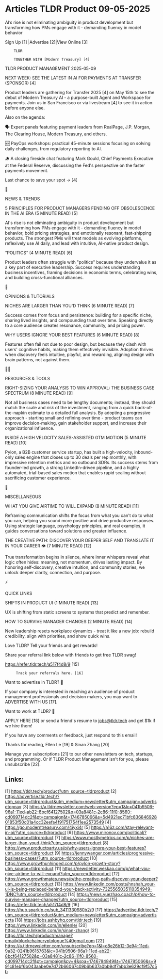 # Articles TLDR Product 09-05-2025

AI’s rise is not eliminating ambiguity in product development but
transforming how PMs engage with it - demanding fluency in model
behavior ‌ ‌ ‌ ‌ ‌ ‌ ‌ ‌ ‌ ‌ ‌ ‌ ‌ ‌ ‌ ‌ ‌ ‌ ‌ ‌ ‌ ‌ ‌ ‌ ‌ ‌  ‌ ‌ ‌ ‌ ‌ ‌ ‌ ‌ ‌ ‌ ‌ ‌ ‌ ‌ ‌ ‌ ‌ ‌ ‌ ‌ ‌ ‌ ‌ ‌ ‌ ‌ 


 Sign Up [1] |Advertise [2]|View Online [3] 

		TLDR 

		TOGETHER WITH [Modern Treasury] [4]

TLDR PRODUCT MANAGEMENT 2025-05-09

 NEXT WEEK: SEE THE LATEST IN AI FOR PAYMENTS AT TRANSFER (SPONSOR)
[4] 

 Product leaders are gathering for Transfer 2025 [4] on May 15th to
see the debut of Modern Treasury AI - a purpose-built Agent and
Workspace for payments. Join us in San Francisco or via livestream [4]
to see it in action before anyone else.

Also on the agenda:

🗣️ Expert panels featuring payment leaders from RealPage, J.P.
Morgan, The Clearing House, Modern Treasury, and others.

🆕 PayOps workshops: practical 45-minute sessions focusing on
solving daily challenges, from regulatory reporting to AI.

🪵 A closing fireside chat featuring Mark Gould, Chief Payments
Executive at the Federal Reserve, discussing the Fed's perspective on
the faster payments movement.

Last chance to save your spot → [4]

📱 

NEWS & TRENDS

 5 PRINCIPLES FOR PRODUCT MANAGERS FENDING OFF OBSOLESCENCE IN THE AI
ERA (5 MINUTE READ) [5] 

 AI's rise is not eliminating ambiguity in product development but
transforming how PMs engage with it - demanding fluency in model
behavior, bold pricing strategies, and emotionally resonant,
fast-shipping products. The strongest PMs will treat models as
evolving platforms, reflexively use AI daily, and lead with intuitive,
AI-native product design. 

 “POLITICS” (4 MINUTE READ) [6] 

 Product leaders often struggle with "politics" because they
undervalue it as a key part of executive leadership. Success requires
understanding business incentives, framing decisions in economic
terms, celebrating wins, and building cross-functional alliances. 

🚀 

OPINIONS & TUTORIALS

 NICHES ARE LARGER THAN YOU'D THINK (6 MINUTE READ) [7] 

 Success comes from focus and persistence: building for a specific
niche, sharing lived insights, and compounding trust over time.
Speaking directly to a core audience creates resonance, community, and
pricing power. 

 WHY USERS IGNORE YOUR BEST FEATURES (6 MINUTE READ) [8] 

 Features often fail not due to poor design, but because they clash
with users' cognitive habits, making them effectively invisible.
Adoption thrives when discovery feels intuitive, playful, and
rewarding, aligning design with brain patterns, not against them. 

🧑‍💻 

RESOURCES & TOOLS

 RIGHT-SIZING YOUR ANALYSIS TO WIN APPROVAL: THE BUSINESS CASE
SPECTRUM (8 MINUTE READ) [9] 

 Not all business cases need to be lengthy documents; instead, they
should match the scale and risk of the investment, ranging from a
quick back-of-the-napkin estimate to a detailed full analysis. By
adopting a progressive approach - starting small and refining over
time - product teams can improve decision-making, gain stakeholder
support, and increase their organizational influence. 

 INSIDE A HIGH VELOCITY SALES-ASSISTED GTM MOTION (5 MINUTE READ) [10]


 Pylon, a B2B customer service startup, has built a high-velocity,
inbound-only sales engine that closes up to 30 deals per rep monthly,
with impressive retention metrics and no outbound SDRs. Its success
stems from founder-led growth, a strong LinkedIn-driven pipeline, and
a highly automated, trial-based sales motion that enables rapid
scaling without sacrificing customer experience. 

🎁 

MISCELLANEOUS

 WHAT YOU GIVE AIRTIME TO WILL EXPAND (8 MINUTE READ) [11] 

 Reframing communication shifts the focus from what you can't do to
what you can, helping you sound more positive and drive productive
responses. Using strategic language, psychology principles, and real
examples, it guides conversations toward solutions and greater
influence. 

 THE CREATIVE PATH: DISCOVER YOUR DEEPER SELF AND TRANSLATE IT IN YOUR
CAREER 👁️ (7 MINUTE READ) [12] 

 True transformation begins in silence, where inner whispers reveal
what logic often hides: meaning, not momentum, drives lasting impact.
By honoring self-discovery, creative intuition, and community stories,
we unlock deeper clarity, connection, and purpose. 

⚡ 

QUICK LINKS

 SHIFTS IN PRODUCT UI (1 MINUTE READ) [13] 

 UX is shifting from static screens to systems that predict and
remember. 

 HOW TO SURVIVE MANAGER CHANGES (2 MINUTE READ) [14] 

 New leadership resets workplace dynamics - treat it like a new job:
rebuild credibility, align with priorities, and show quick wins. 

Love TLDR? Tell your friends and get rewards!

 Share your referral link below with friends to get free TLDR swag! 

 https://refer.tldr.tech/a517f4d8/9 [15] 

		 Track your referrals here. [16] 

Want to advertise in TLDR? 📰

 If your company is interested in reaching an audience of product
management professionals and decision makers, you may want to
ADVERTISE WITH US [17]. 

Want to work at TLDR? 💼

 APPLY HERE [18] or send a friend's resume to jobs@tldr.tech and get
$1k if we hire them! 

 If you have any comments or feedback, just respond to this email! 

Thanks for reading, 
Ellen Le [19] & Sinan Zhang [20] 

 Manage your subscriptions [21] to our other newsletters on tech,
startups, and programming. Or if TLDR Product Management isn't for
you, please unsubscribe [22]. 

 

Links:
------
[1] https://tldr.tech/product?utm_source=tldrproduct
[2] https://advertise.tldr.tech/?utm_source=tldrproduct&utm_medium=newsletter&utm_campaign=advertisetopnav
[3] https://a.tldrnewsletter.com/web-version?ep=1&lc=041b9506-96a1-11ed-ab22-8bcf64127502&p=03a8481c-2c86-11f0-8560-cd099714dc2f&pt=campaign&t=1746785066&s=5d4921ec71bfc83684692801853f50c01a4cc32eefa4f91751754f1ee2573549
[4] https://go.moderntreasury.com/4iyxi4r
[5] https://a16z.com/stay-relevant-in-ai/?utm_source=tldrproduct
[6] https://www.mironov.com/political/?utm_source=tldrproduct
[7] https://www.mostlymetrics.com/p/niches-are-larger-than-youd-think?utm_source=tldrproduct
[8] https://www.productparty.us/p/why-users-ignore-your-best-features?utm_source=tldrproduct
[9] https://jennywanger.com/articles/progressive-business-cases/?utm_source=tldrproduct
[10] https://www.growthunhinged.com/p/pylon-growth-story?utm_source=tldrproduct
[11] https://newsletter.weskao.com/p/what-you-give-airtime-to-will-expand?utm_source=tldrproduct
[12] https://www.growthmates.news/p/the-creative-path-discover-your-deeper?utm_source=tldrproduct
[13] https://www.linkedin.com/posts/hnshah_your-ui-is-being-replaced-behind-your-back-activity-7325565035110354949-1DNC?utm_source=tldrproduct
[14] https://news.yuezhao.coach/p/how-to-survive-manager-changes?utm_source=tldrproduct
[15] https://refer.tldr.tech/a517f4d8/9
[16] https://hub.sparklp.co/sub_3411330980b2/9
[17] https://advertise.tldr.tech/?utm_source=tldrproduct&utm_medium=newsletter&utm_campaign=advertisecta
[18] https://jobs.ashbyhq.com/tldr.tech
[19] https://www.linkedin.com/in/ellenle/
[20] https://www.linkedin.com/in/sinan-zhang/
[21] https://tldr.tech/product/manage?email=blockchaincryptologue%40gmail.com
[22] https://a.tldrnewsletter.com/unsubscribe?ep=1&l=c8e26b12-3e94-11ed-9a32-0241b9615763&lc=041b9506-96a1-11ed-ab22-8bcf64127502&p=03a8481c-2c86-11f0-8560-cd099714dc2f&pt=campaign&pv=4&spa=1746784849&t=1746785066&s=991c81ebf6b043aabe0e7d72b66067c09b6b637a0bb9df7abb3e629cf9f57c5b